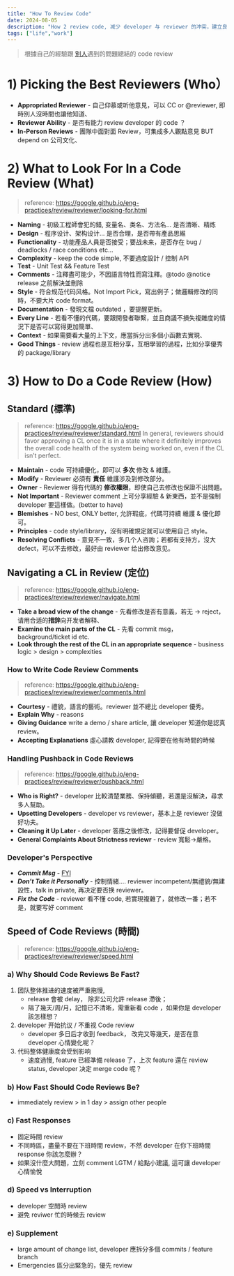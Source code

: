 ```yaml
---
title: "How To Review Code"
date: 2024-08-05
description: "How 2 review code, 减少 developer 与 reviewer 的冲突，建立良好的沟通。"
tags: ["life","work"]
---
```


> 根據自己的經驗跟 [別人](https://www.hitzhangjie.pro/blog/2019-09-10-%E5%A6%82%E4%BD%95%E6%9B%B4%E5%A5%BD%E5%9C%B0%E8%BF%9B%E8%A1%8C%E4%BB%A3%E7%A0%81review/#what-do-code-reviewers-look-for)遇到的問題總結的 code review

# 1) Picking the Best Reviewers (Who）

* **Appropriated Reviewer** - 自己仰慕或听他意見，可以 CC or @reviewer, 即時別人沒時間也讓他知道、
* **Reviewer Ability** - 是否有能力 review developer 的 code ？
* **In-Person Reviews** - 團隊中面對面 Review，可集成多人觀點意見 BUT depend on 公司文化、

# 2) What to Look For In a Code Review (What)
> reference: https://google.github.io/eng-practices/review/reviewer/looking-for.html

* **Naming** - 初級工程師會犯的錯, 变量名、类名、方法名... 是否清晰、精炼
* **Design** - 程序设计、架构设计... 是否合理，是否帶有產品思維
* **Functionality** - 功能產品人員是否接受；要战未来，是否存在 bug / deadlocks / race conditions etc...
* **Complexity** - keep the code simple, 不要過度設計 / 控制 API 
* **Test** - Unit Test && Feature Test
* **Comments** - 注釋盡可能少，不因語言特性而寫注釋。@todo @notice release 之前解決並刪除
* **Style** - 符合规范代码风格。Not Import Pick，寫出例子；做邏輯修改的同時，不要大片 code format。
* **Documentation** - 發現文檔 outdated ，要提醒更新。
* **Every Line** - 若看不懂的代碼，要跟開發者聯繫，並且商議不損失複雜度的情況下是否可以寫得更加簡單、
* **Context** - 如果需要看大量的上下文，應當拆分出多個小函數去實現、
* **Good Things** - review 過程也是互相分享，互相學習的過程，比如分享優秀的 package/library

# 3) How to Do a Code Review (How)

## Standard (標準)
> reference: https://google.github.io/eng-practices/review/reviewer/standard.html
> In general, reviewers should favor approving a CL once it is in a state where it definitely improves the overall code health of the system being worked on, even if the CL isn’t perfect.

* **Maintain** - code 可持續優化，即可以 **多次** 修改 & 維護。
* **Modify** - Reviewer 必須有 **責任** 維護涉及到修改部分。
* **Owner** - Reviewer 得有代碼的 **修改權限**，即使自己去修改也保證不出問題。
* **Not Important** - Reviewer comment 上可分享經驗 & 新東西，並不是強制 developer 要這樣做。(better to have)
* **Blemishes** - NO best, ONLY better, 允許瑕疵，代碼可持續 維護 & 優化即可。
* **Principles** - code style/library，沒有明確規定就可以使用自己 style。
* **Resolving Conflicts** - 意見不一致，多几个人咨詢；若都有支持方，沒大 defect，可以不去修改，最好由 reviewer 给出修改意见。

## Navigating a CL in Review (定位)
> reference: https://google.github.io/eng-practices/review/reviewer/navigate.html

* **Take a broad view of the change** - 先看修改是否有意義，若无 -> reject， 请用合适的**措辞**向开发者解释、
* **Examine the main parts of the CL** - 先看 commit msg，background/ticket id etc. 
* **Look through the rest of the CL in an appropriate sequence** - business logic > design > complexities

### How to Write Code Review Comments
> reference: https://google.github.io/eng-practices/review/reviewer/comments.html

* **Courtesy** - 禮貌，語言的藝術。reviewer 並不總比 developer 優秀。
* **Explain Why** - reasons
* **Giving Guidance**  write a demo / share article, 讓 developer 知道你是認真 review。
* **Accepting Explanations**  虛心請教 developer, 記得要在他有時間的時候

### Handling Pushback in Code Reviews 
> reference: https://google.github.io/eng-practices/review/reviewer/pushback.html

* **Who is Right?** - developer 比較清楚業務、保持傾聽，若還是沒解決，尋求多人幫助。
* **Upsetting Developers** - developer vs reviewer，基本上是 reviewer 沒做好功夫。
* **Cleaning it Up Later** - developer 答應之後修改，記得要督促 developer。
* **General Complaints About Strictness reviewr** - review 寬鬆->嚴格。

### Developer's Perspective

* ***Commit Msg*** - [FYI](https://www.jvt.me/posts/2024/07/12/things-know-commits) 
* ***Don’t Take it Personally*** - 控制情緒.... reviewer incompetent/無禮貌/無建設性，talk in private, 再决定要否换 reviewer。
* ***Fix the Code*** - reviewer 看不懂 code, 若實現複雜了，就修改一番；若不是，就要写好 comment

## Speed of Code Reviews (時間)
> reference: https://google.github.io/eng-practices/review/reviewer/speed.html

### a) Why Should Code Reviews Be Fast?

1. 团队整体推进的速度被严重拖慢,
    - release 會被 delay， 除非公司允許 release 滯後；
    - 隔了幾天/周/月，記憶已不清晰，需重新看 code ，如果你是 developer 該怎樣想？
2. developer 开始抗议 / 不重视 Code review
    - developer 多日后才收到 feedback， 改完又等幾天，是否在意 developer 心情變化呢？
3. 代码整体健康度会受到影响
    - 速度過慢, feature 已經準備 release 了，上次 feature 還在 review status, developer 决定 merge code 呢？

### b) How Fast Should Code Reviews Be?

* immediately review > in 1 day > assign other people 

### c) Fast Responses 

* 固定時間 review
* 不同時區，盡量不要在下班時間 review，不然 developer 在你下班時間 response 你該怎麼辦？
* 如果沒什麼大問題，立刻 comment LGTM / 給點小建議, 這可讓 developer 心情愉悅

### d) Speed vs Interruption 
* developer 空閒時 review
* 避免 reviwer 忙的時候去 review

### e) Supplement

* large amount of change list, developer 應拆分多個 commits / feature branch
* Emergencies 區分出緊急的，優先 review